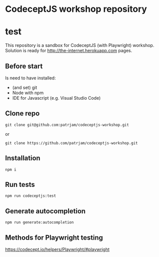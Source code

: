 # CodeceptJS workshop repository
# test
This repository is a sandbox for CodeceptJS (with Playwright) workshop. Solution is ready for http://the-internet.herokuapp.com pages.

## Before start
Is need to have installed:
- (and set) git
- Node with npm
- IDE for Javascript (e.g. Visual Studio Code)

## Clone repo
`git clone git@github.com:patrjam/codeceptjs-workshop.git `

or 

`git clone https://github.com/patrjam/codeceptjs-workshop.git`

## Installation
`npm i`

## Run tests
`npm run codeceptjs:test`

## Generate autocompletion
`npm run generate:autocompletion`

## Methods for Playwright testing
https://codecept.io/helpers/Playwright/#playwright